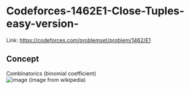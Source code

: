 # Codeforces-1462E1-Close-Tuples-easy-version-
Link: https://codeforces.com/problemset/problem/1462/E1
## Concept
Combinatorics (binomial coefficient)  
![image](https://user-images.githubusercontent.com/51401355/233766977-a03f770c-8dd2-4e18-8db7-076909e9dc53.png)
(image from wikipedia)
